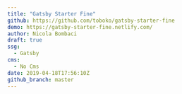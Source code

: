 ```yaml
---
title: "Gatsby Starter Fine"
github: https://github.com/toboko/gatsby-starter-fine
demo: https://gatsby-starter-fine.netlify.com/
author: Nicola Bombaci
draft: true
ssg:
  - Gatsby
cms:
  - No Cms
date: 2019-04-18T17:56:10Z
github_branch: master
---
```


